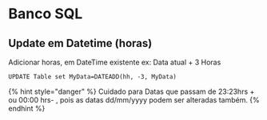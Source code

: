# Banco SQL

## Update em Datetime \(horas\)

Adicionar horas, em DateTime existente ex: Data atual + 3 Horas

```
UPDATE Table set MyData=DATEADD(hh, -3, MyData) 
```

{% hint style="danger" %}
Cuidado para Datas que passam de 23:23hrs + ou 00:00 hrs- , pois as datas dd/mm/yyyy podem ser alteradas também.
{% endhint %}

